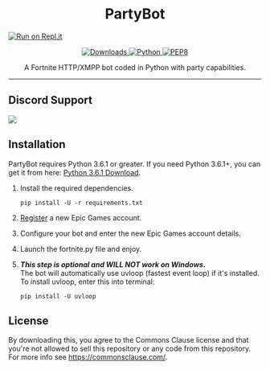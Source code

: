 <h1 align="center">PartyBot</h1>

[![Run on Repl.it](https://repl.it/badge/github/xMistt/fortnitepy-bot)](https://repl.it/github/xMistt/fortnitepy-bot)

<p align="center">
    <a href="https://pepy.tech/project/benbotasync" align="center">
        <img alt="Downloads" src="https://pepy.tech/badge/benbotasync">
    </a>
    <a href="https://www.python.org/downloads/release/python-361/" align="center">
        <img alt="Python" src="https://img.shields.io/badge/python-3.6%20%7C%203.7%20%7C%203.8-blue">
    </a>
    <a href="https://www.python.org/dev/peps/pep-0008/" align="center">
        <img alt="PEP8" src="https://img.shields.io/badge/PEP8-compliant-brightgreen.svg">
    </a>
</p>

<p align="center">A Fortnite HTTP/XMPP bot coded in Python with party capabilities.</p>

---

## Discord Support
<a href="https://discord.gg/8heARRB"><img src="https://discordapp.com/api/guilds/624635034225213440/widget.png?style=banner2"></a>

## Installation
PartyBot requires Python 3.6.1  or greater. If you need Python 3.6.1+, you can get it from here: [Python 3.6.1 Download](https://www.python.org/downloads/release/python-361/ "Python 3.6.1 Download").


1. Install the required dependencies.

    ```
    pip install -U -r requirements.txt
    ```

2. [Register](https://epicgames.com/id/register) a new Epic Games account.

3. Configure your bot and enter the new Epic Games account details.

3. Launch the fortnite.py file and enjoy.

4. ***This step is optional and WILL NOT work on Windows.*** <br>The bot will automatically use uvloop (fastest event loop) if it's installed. To install uvloop, enter this into terminal:

    ```
    pip install -U uvloop
    ```

## License
By downloading this, you agree to the Commons Clause license and that you're not allowed to sell this repository or any code from this repository. For more info see https://commonsclause.com/.
